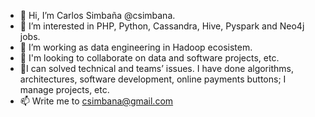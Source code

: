 - 👋 Hi, I’m Carlos Simbaña @csimbana. 
- 👀 I’m interested in PHP, Python, Cassandra, Hive, Pyspark and Neo4j jobs.
- 🌱 I’m working as data engineering in Hadoop ecosistem.
- 💞️ I'm looking to collaborate on data and software projects, etc. 
- 🌱I can solved technical and teams’ issues. I have done algorithms, architectures, software development, online payments buttons; I manage projects, etc.
- 📫 Write me to csimbana@gmail.com
